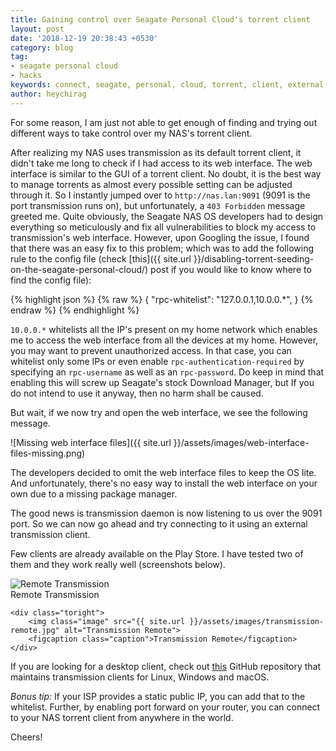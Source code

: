 ```yaml
---
title: Gaining control over Seagate Personal Cloud's torrent client
layout: post
date: '2018-12-19 20:38:43 +0530'
category: blog
tag:
- seagate personal cloud
- hacks
keywords: connect, seagate, personal, cloud, torrent, client, external, web, interface
author: heychirag
---
```


For some reason, I am just not able to get enough of finding and trying out different ways to take control over my NAS's torrent client.

After realizing my NAS uses transmission as its default torrent client, it didn't take me long to check if I had access to its web interface. The web interface is similar to the GUI of a torrent client. No doubt, it is the best way to manage torrents as almost every possible setting can be adjusted through it. So I instantly jumped over to `http://nas.lan:9091` (9091 is the port transmission runs on), but unfortunately, a `403 Forbidden` message greeted me. Quite obviously, the Seagate NAS OS developers had to design everything so meticulously and fix all vulnerabilities to block my access to transmission's web interface. However, upon Googling the issue, I found that there was an easy fix to this problem; which was to add the following rule to the config file (check [this]({{ site.url }}/disabling-torrent-seeding-on-the-seagate-personal-cloud/) post if you would like to know where to find the config file):

{% highlight json %}
{% raw %}
{
    "rpc-whitelist": "127.0.0.1,10.0.0.*",
}
{% endraw %}
{% endhighlight %}

`10.0.0.*` whitelists all the IP's present on my home network which enables me to access the web interface from all the devices at my home. However, you may want to prevent unauthorized access. In that case, you can whitelist only some IPs or even enable `rpc-authentication-required` by specifying an `rpc-username` as well as an `rpc-password`. Do keep in mind that enabling this will screw up Seagate's stock Download Manager, but If you do not intend to use it anyway, then no harm shall be caused.

But wait, if we now try and open the web interface, we see the following message.

![Missing web interface files]({{ site.url }}/assets/images/web-interface-files-missing.png)
<!--figcaption class="caption">Transmission web interface files are missing on the NAS OS</figcaptio-->

The developers decided to omit the web interface files to keep the OS lite. And unfortunately, there's no easy way to install the web interface on your own due to a missing package manager.

The good news is transmission daemon is now listening to us over the 9091 port. So we can now go ahead and try connecting to it using an external transmission client.

Few clients are already available on the Play Store. I have tested two of them and they work really well (screenshots below).

<div class="side-by-side">
    <div class="toleft">
        <img class="image" src="{{ site.url }}/assets/images/remote-transmission.jpg" alt="Remote Transmission">
        <figcaption class="caption">Remote Transmission</figcaption>
    </div>

    <div class="toright">
        <img class="image" src="{{ site.url }}/assets/images/transmission-remote.jpg" alt="Transmission Remote">
        <figcaption class="caption">Transmission Remote</figcaption>
    </div>
</div>


If you are looking for a desktop client, check out [this](https://github.com/transmission-remote-gui/transgui) GitHub repository that maintains transmission clients for Linux, Windows and macOS.

_Bonus tip:_ If your ISP provides a static public IP, you can add that to the whitelist. Further, by enabling port forward on your router, you can connect to your NAS torrent client from anywhere in the world.

Cheers!
<div class="breaker"></div>
